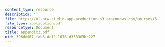 ```yaml
---
content_type: resource
description: ''
file: https://ol-ocw-studio-app-production.s3.amazonaws.com/courses/6-111-introductory-digital-systems-laboratory-spring-2006/396dd667fab3daf91676d358309bc227_appendix3.pdf
file_type: application/pdf
resourcetype: Document
title: appendix3.pdf
uid: 396dd667-fab3-daf9-1676-d358309bc227
---
```

